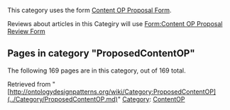 This category uses the form [Content OP Proposal Form](../Form/Content_OP_Proposal_Form.md "Form:Content OP Proposal Form").


Reviews about articles in this Categiry will use [Form:Content OP Proposal Review Form](../Form/Content_OP_Proposal_Review_Form.md "Form:Content OP Proposal Review Form")





## Pages in category "ProposedContentOP"


The following 169 pages are in this category, out of 169 total.




Retrieved from "[http://ontologydesignpatterns.org/wiki/Category:ProposedContentOP](../Category/ProposedContentOP.md)"
 [Category](http://ontologydesignpatterns.org/wiki/Special:Categories "Special:Categories"): [ContentOP](../Category/ContentOP.md "Category:ContentOP")